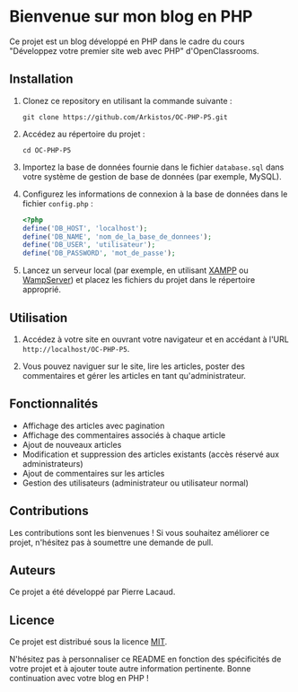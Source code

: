 # Bienvenue sur mon blog en PHP

Ce projet est un blog développé en PHP dans le cadre du cours "Développez votre premier site web avec PHP" d'OpenClassrooms.

## Installation

1. Clonez ce repository en utilisant la commande suivante :

   ```
   git clone https://github.com/Arkistos/OC-PHP-P5.git
   ```

2. Accédez au répertoire du projet :

   ```
   cd OC-PHP-P5
   ```

3. Importez la base de données fournie dans le fichier `database.sql` dans votre système de gestion de base de données (par exemple, MySQL).

4. Configurez les informations de connexion à la base de données dans le fichier `config.php` :

   ```php
   <?php
   define('DB_HOST', 'localhost');
   define('DB_NAME', 'nom_de_la_base_de_donnees');
   define('DB_USER', 'utilisateur');
   define('DB_PASSWORD', 'mot_de_passe');
   ```

5. Lancez un serveur local (par exemple, en utilisant [XAMPP](https://www.apachefriends.org/index.html) ou [WampServer](https://www.wampserver.com/)) et placez les fichiers du projet dans le répertoire approprié.

## Utilisation

1. Accédez à votre site en ouvrant votre navigateur et en accédant à l'URL `http://localhost/OC-PHP-P5`.

2. Vous pouvez naviguer sur le site, lire les articles, poster des commentaires et gérer les articles en tant qu'administrateur.

## Fonctionnalités

- Affichage des articles avec pagination
- Affichage des commentaires associés à chaque article
- Ajout de nouveaux articles
- Modification et suppression des articles existants (accès réservé aux administrateurs)
- Ajout de commentaires sur les articles
- Gestion des utilisateurs (administrateur ou utilisateur normal)

## Contributions

Les contributions sont les bienvenues ! Si vous souhaitez améliorer ce projet, n'hésitez pas à soumettre une demande de pull.

## Auteurs

Ce projet a été développé par Pierre Lacaud.

## Licence

Ce projet est distribué sous la licence [MIT](LICENSE).

N'hésitez pas à personnaliser ce README en fonction des spécificités de votre projet et à ajouter toute autre information pertinente. Bonne continuation avec votre blog en PHP !